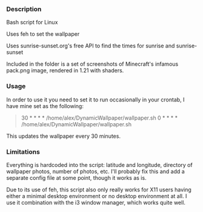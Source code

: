 <h3>Description</h3>

Bash script for Linux

Uses feh to set the wallpaper

Uses sunrise-sunset.org's free API to find the times for sunrise and sunrise-sunset

Included in the folder is a set of screenshots of Minecraft's infamous pack.png image, rendered in 1.21 with shaders.

<h3>Usage</h3>

In order to use it you need to set it to run occasionally in your crontab, I have mine set as the following:

>30 * * * * /home/alex/DynamicWallpaper/wallpaper.sh
>0 * * * * /home/alex/DynamicWallpaper/wallpaper.sh

This updates the wallpaper every 30 minutes.

<h3>Limitations</h3>
Everything is hardcoded into the script: latitude and longitude, directory of wallpaper photos, number of photos, etc. I'll probably fix this and add a separate config file at some point, though it works as is.

Due to its use of feh, this script also only really works for X11 users having either a minimal desktop environment or no desktop environment at all. I use it combination with the i3 window manager, which works quite well.
